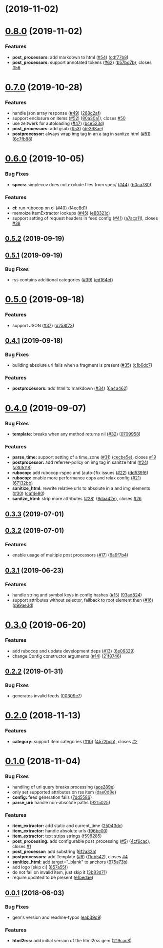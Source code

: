 # [](https://github.com/gildesmarais/html2rss/compare/v0.8.0...v) (2019-11-02)



# [0.8.0](https://github.com/gildesmarais/html2rss/compare/v0.7.0...v0.8.0) (2019-11-02)


### Features

* **post_processors:** add markdown to html ([#54](https://github.com/gildesmarais/html2rss/issues/54)) ([cdf77b8](https://github.com/gildesmarais/html2rss/commit/cdf77b8))
* **post_processors:** support annotated tokens ([#62](https://github.com/gildesmarais/html2rss/issues/62)) ([b57bd7b](https://github.com/gildesmarais/html2rss/commit/b57bd7b)), closes [#56](https://github.com/gildesmarais/html2rss/issues/56)



# [0.7.0](https://github.com/gildesmarais/html2rss/compare/v0.6.0...v0.7.0) (2019-10-28)


### Features

* handle json array response ([#49](https://github.com/gildesmarais/html2rss/issues/49)) ([288c2af](https://github.com/gildesmarais/html2rss/commit/288c2af))
* support enclosure on items ([#52](https://github.com/gildesmarais/html2rss/issues/52)) ([80a30a1](https://github.com/gildesmarais/html2rss/commit/80a30a1)), closes [#50](https://github.com/gildesmarais/html2rss/issues/50)
* use zeitwerk for autoloading ([#47](https://github.com/gildesmarais/html2rss/issues/47)) ([bce523d](https://github.com/gildesmarais/html2rss/commit/bce523d))
* **post_processors:** add gsub ([#53](https://github.com/gildesmarais/html2rss/issues/53)) ([de268ae](https://github.com/gildesmarais/html2rss/commit/de268ae))
* **postprocessor:** always wrap img tag in an a tag in sanitze html ([#51](https://github.com/gildesmarais/html2rss/issues/51)) ([6c7fb88](https://github.com/gildesmarais/html2rss/commit/6c7fb88))



# [0.6.0](https://github.com/gildesmarais/html2rss/compare/v0.5.2...v0.6.0) (2019-10-05)


### Bug Fixes

* **specs:** simplecov does not exclude files from spec/ ([#44](https://github.com/gildesmarais/html2rss/issues/44)) ([b0ca780](https://github.com/gildesmarais/html2rss/commit/b0ca780))


### Features

* **ci:** run rubocop on ci ([#40](https://github.com/gildesmarais/html2rss/issues/40)) ([f4ec8d1](https://github.com/gildesmarais/html2rss/commit/f4ec8d1))
* memoize ItemExtractor lookups ([#45](https://github.com/gildesmarais/html2rss/issues/45)) ([e88321c](https://github.com/gildesmarais/html2rss/commit/e88321c))
* support setting of request headers in feed config ([#41](https://github.com/gildesmarais/html2rss/issues/41)) ([a7aca11](https://github.com/gildesmarais/html2rss/commit/a7aca11)), closes [#38](https://github.com/gildesmarais/html2rss/issues/38)



## [0.5.2](https://github.com/gildesmarais/html2rss/compare/v0.5.1...v0.5.2) (2019-09-19)



## [0.5.1](https://github.com/gildesmarais/html2rss/compare/v0.5.0...v0.5.1) (2019-09-19)


### Bug Fixes

* rss contains additional categories ([#39](https://github.com/gildesmarais/html2rss/issues/39)) ([ed164ef](https://github.com/gildesmarais/html2rss/commit/ed164ef))



# [0.5.0](https://github.com/gildesmarais/html2rss/compare/v0.4.1...v0.5.0) (2019-09-18)


### Features

* support JSON ([#37](https://github.com/gildesmarais/html2rss/issues/37)) ([d258f73](https://github.com/gildesmarais/html2rss/commit/d258f73))



## [0.4.1](https://github.com/gildesmarais/html2rss/compare/v0.4.0...v0.4.1) (2019-09-18)


### Bug Fixes

* building absolute url fails when a fragment is present ([#35](https://github.com/gildesmarais/html2rss/issues/35)) ([c1b6dc7](https://github.com/gildesmarais/html2rss/commit/c1b6dc7))


### Features

* **postprocessors:** add html to markdown ([#34](https://github.com/gildesmarais/html2rss/issues/34)) ([6a4a462](https://github.com/gildesmarais/html2rss/commit/6a4a462))



# [0.4.0](https://github.com/gildesmarais/html2rss/compare/v0.3.3...v0.4.0) (2019-09-07)


### Bug Fixes

* **template:** breaks when any method returns nil ([#32](https://github.com/gildesmarais/html2rss/issues/32)) ([0709958](https://github.com/gildesmarais/html2rss/commit/0709958))


### Features

* **parse_time:** support setting of a time_zone ([#31](https://github.com/gildesmarais/html2rss/issues/31)) ([cecbe5e](https://github.com/gildesmarais/html2rss/commit/cecbe5e)), closes [#19](https://github.com/gildesmarais/html2rss/issues/19)
* **postprocessor:** add referrer-policy on img tag in sanitze html ([#24](https://github.com/gildesmarais/html2rss/issues/24)) ([a3b1d18](https://github.com/gildesmarais/html2rss/commit/a3b1d18))
* **rubocop:** add rubocop-rspec and (auto-)fix issues ([#22](https://github.com/gildesmarais/html2rss/issues/22)) ([dd539f6](https://github.com/gildesmarais/html2rss/commit/dd539f6))
* **rubocop:** enable more performance cops and relax config ([#21](https://github.com/gildesmarais/html2rss/issues/21)) ([67132bb](https://github.com/gildesmarais/html2rss/commit/67132bb))
* **sanitize_html:** rewrite relative urls to absolute in a and img elements ([#30](https://github.com/gildesmarais/html2rss/issues/30)) ([caf4e80](https://github.com/gildesmarais/html2rss/commit/caf4e80))
* **sanitze_html:** strip more attributes ([#28](https://github.com/gildesmarais/html2rss/issues/28)) ([9daa42e](https://github.com/gildesmarais/html2rss/commit/9daa42e)), closes [#26](https://github.com/gildesmarais/html2rss/issues/26)



## [0.3.3](https://github.com/gildesmarais/html2rss/compare/v0.3.2...v0.3.3) (2019-07-01)



## [0.3.2](https://github.com/gildesmarais/html2rss/compare/v0.3.1...v0.3.2) (2019-07-01)


### Features

* enable usage of multiple post processors ([#17](https://github.com/gildesmarais/html2rss/issues/17)) ([8a9f7b4](https://github.com/gildesmarais/html2rss/commit/8a9f7b4))



## [0.3.1](https://github.com/gildesmarais/html2rss/compare/v0.3.0...v0.3.1) (2019-06-23)


### Features

* handle string and symbol keys in config hashes ([#15](https://github.com/gildesmarais/html2rss/issues/15)) ([93ad824](https://github.com/gildesmarais/html2rss/commit/93ad824))
* support attributes without selector, fallback to root element then ([#16](https://github.com/gildesmarais/html2rss/issues/16)) ([d99ae3d](https://github.com/gildesmarais/html2rss/commit/d99ae3d))



# [0.3.0](https://github.com/gildesmarais/html2rss/compare/v0.2.2...v0.3.0) (2019-06-20)


### Features

* add rubocop and update development deps ([#13](https://github.com/gildesmarais/html2rss/issues/13)) ([6e06329](https://github.com/gildesmarais/html2rss/commit/6e06329))
* change Config constructor arguments ([#14](https://github.com/gildesmarais/html2rss/issues/14)) ([21f8746](https://github.com/gildesmarais/html2rss/commit/21f8746))



## [0.2.2](https://github.com/gildesmarais/html2rss/compare/v0.2.0...v0.2.2) (2019-01-31)


### Bug Fixes

* generates invalid feeds ([00309e7](https://github.com/gildesmarais/html2rss/commit/00309e7))



# [0.2.0](https://github.com/gildesmarais/html2rss/compare/v0.1.0...v0.2.0) (2018-11-13)


### Features

* **category:** support item categories ([#10](https://github.com/gildesmarais/html2rss/issues/10)) ([4572bcb](https://github.com/gildesmarais/html2rss/commit/4572bcb)), closes [#2](https://github.com/gildesmarais/html2rss/issues/2)



# [0.1.0](https://github.com/gildesmarais/html2rss/compare/v0.0.1...v0.1.0) (2018-11-04)


### Bug Fixes

* handling of url query breaks processing ([ace289e](https://github.com/gildesmarais/html2rss/commit/ace289e))
* only set supported attributes on rss item ([dae0d8e](https://github.com/gildesmarais/html2rss/commit/dae0d8e))
* **config:** feed generation fails ([7dd5586](https://github.com/gildesmarais/html2rss/commit/7dd5586))
* **parse_uri:** handle non-absolute paths ([9215025](https://github.com/gildesmarais/html2rss/commit/9215025))


### Features

* **item_extractor:** add static and current_time ([25043dc](https://github.com/gildesmarais/html2rss/commit/25043dc))
* **item_extractor:** handle absolute urls ([f96be00](https://github.com/gildesmarais/html2rss/commit/f96be00))
* **item_extractor:** text strips strings ([f598285](https://github.com/gildesmarais/html2rss/commit/f598285))
* **post_processing:** add configurable post_processing ([#5](https://github.com/gildesmarais/html2rss/issues/5)) ([4cf6cac](https://github.com/gildesmarais/html2rss/commit/4cf6cac)), closes [#1](https://github.com/gildesmarais/html2rss/issues/1)
* **post_processor:** add substring ([6f2a32a](https://github.com/gildesmarais/html2rss/commit/6f2a32a))
* **postprocessors:** add Template ([#6](https://github.com/gildesmarais/html2rss/issues/6)) ([f1db542](https://github.com/gildesmarais/html2rss/commit/f1db542)), closes [#4](https://github.com/gildesmarais/html2rss/issues/4)
* **sanitize_html:** add target="_blank" to anchors ([975a73b](https://github.com/gildesmarais/html2rss/commit/975a73b))
* add logo [skip ci] ([857a55f](https://github.com/gildesmarais/html2rss/commit/857a55f))
* do not fail on invalid item, just skip it ([3b83d71](https://github.com/gildesmarais/html2rss/commit/3b83d71))
* require updated to be present ([e1bedae](https://github.com/gildesmarais/html2rss/commit/e1bedae))



## [0.0.1](https://github.com/gildesmarais/html2rss/compare/219cac8...v0.0.1) (2018-06-03)


### Bug Fixes

* gem's version and readme-typos ([eab39d9](https://github.com/gildesmarais/html2rss/commit/eab39d9))


### Features

* **html2rss:** add initial version of the html2rss gem ([219cac8](https://github.com/gildesmarais/html2rss/commit/219cac8))



